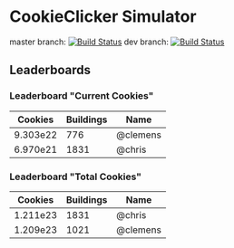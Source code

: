# CookieClicker Simulator
master branch: [![Build Status](https://travis-ci.com/Crypto2557/cookie_clicker_simulator.svg?branch=master)](https://travis-ci.com/Crypto2557/cookie_clicker_simulator)
dev branch: [![Build Status](https://travis-ci.com/Crypto2557/cookie_clicker_simulator.svg?branch=dev)](https://travis-ci.com/Crypto2557/cookie_clicker_simulator)

## Leaderboards

### Leaderboard "Current Cookies"

| Cookies  |Buildings |   Name   |
| -------- | -------- | -------- |
| 9.303e22 |   776    | @clemens |
| 6.970e21 |   1831   | @chris   |

### Leaderboard "Total Cookies"

| Cookies  |Buildings |   Name   |
| -------- | -------- | -------- |
| 1.211e23 |   1831   | @chris   |
| 1.209e23 |   1021   | @clemens |

